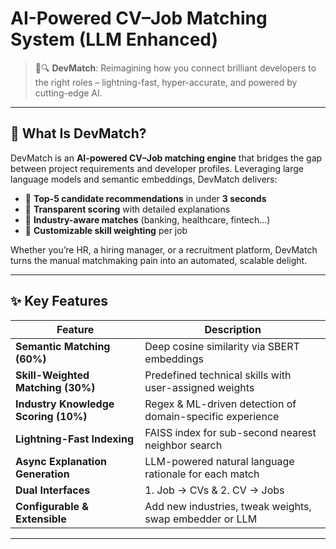 # AI-Powered CV–Job Matching System (LLM Enhanced)

> 🧠🔍 **DevMatch**: Reimagining how you connect brilliant developers to the right roles – lightning-fast, hyper-accurate, and powered by cutting-edge AI.

---


## 🎯 What Is DevMatch?
DevMatch is an **AI-powered CV–Job matching engine** that bridges the gap between project requirements and developer profiles. Leveraging large language models and semantic embeddings, DevMatch delivers:

- 🔹 **Top-5 candidate recommendations** in under **3 seconds**  
- 🔹 **Transparent scoring** with detailed explanations  
- 🔹 **Industry-aware matches** (banking, healthcare, fintech…)  
- 🔹 **Customizable skill weighting** per job  

Whether you’re HR, a hiring manager, or a recruitment platform, DevMatch turns the manual matchmaking pain into an automated, scalable delight.

---

## ✨ Key Features

| Feature                                 | Description                                                  |
|-----------------------------------------|--------------------------------------------------------------|
| **Semantic Matching (60%)**             | Deep cosine similarity via SBERT embeddings          |
| **Skill-Weighted Matching (30%)**       | Predefined technical skills with user-assigned weights       |
| **Industry Knowledge Scoring (10%)**    | Regex & ML-driven detection of domain-specific experience    |
| **Lightning-Fast Indexing**             | FAISS index for sub-second nearest neighbor search           |
| **Async Explanation Generation**        | LLM-powered natural language rationale for each match        |
| **Dual Interfaces**                     | 1. Job → CVs & 2. CV → Jobs                                  |
| **Configurable & Extensible**           | Add new industries, tweak weights, swap embedder or LLM      |

---
